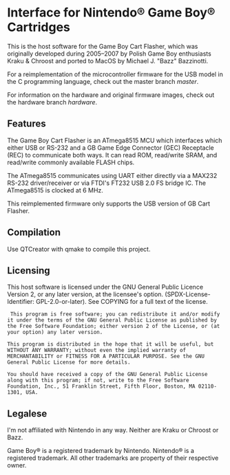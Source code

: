 # Interface for Nintendo® Game Boy® Cartridges

This is the host software for the Game Boy Cart Flasher, which was originally developed during 2005–2007 by
Polish Game Boy enthusiasts Kraku & Chroost and ported to MacOS by Michael J. "Bazz" Bazzinotti.

For a reimplementation of the microcontroller firmware for the USB model in the C programming language,
check out the master branch *master*.

For information on the hardware and original firmware images, check out the hardware branch
*hardware*.

## Features

The Game Boy Cart Flasher is an ATmega8515 MCU which interfaces which either USB or RS-232 and a
GB Game Edge Connector (GEC) Receptacle (REC) to communicate both ways. It can read ROM, read/write 
SRAM, and read/write commonly available FLASH chips.

The ATmega8515 communicates using UART either directly via a MAX232 RS-232 driver/receiver or via 
FTDI's FT232 USB 2.0 FS bridge IC. The ATmega8515 is clocked at 6 MHz.

This reimplemented firmware only supports the USB version of GB Cart Flasher.

## Compilation

Use QTCreator with qmake to compile this project.

## Licensing

This host software is licensed under the GNU General Public Licence Version 2, or any later version, at the licensee's option.
(SPDX-License-Identifier: GPL-2.0-or-later). See COPYING for a full text of the license.

```
 This program is free software; you can redistribute it and/or modify it under the terms of the GNU General Public License as published by the Free Software Foundation; either version 2 of the License, or (at your option) any later version.

This program is distributed in the hope that it will be useful, but WITHOUT ANY WARRANTY; without even the implied warranty of MERCHANTABILITY or FITNESS FOR A PARTICULAR PURPOSE. See the GNU General Public License for more details.

You should have received a copy of the GNU General Public License along with this program; if not, write to the Free Software Foundation, Inc., 51 Franklin Street, Fifth Floor, Boston, MA 02110-1301, USA. 
```

## Legalese

I'm not affiliated with Nintendo in any way. Neither are Kraku or Chroost or Bazz.

Game Boy® is a registered trademark by Nintendo. Nintendo® is a registered trademark.
All other trademarks are property of their respective owner.
